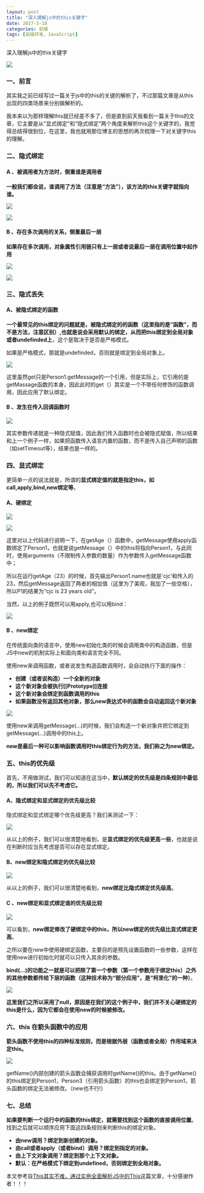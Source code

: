 ```yaml
---
layout: post
title: "深入理解js中的this关键字"
date: 2017-5-18
categories: 前端
tags: [前端开发，JavaScript]
---
```


深入理解js中的this关键字

![](http://oq2sjn05e.bkt.clouddn.com/2017-5-18-FEW-deeper-understanding-of-this.jpeg)

<!-- more -->

### 一、前言

其实我之前已经写过一篇关于js中的this的关键的解析了，不过那篇文章是从this 出现的四类场景来分别做解析的。

我本来以为那样理解this就已经差不多了，但是直到前天我看到一篇关于this的文章，它主要是从"显式绑定"和“隐式绑定”两个角度来解析this这个关键字的，我觉得总结得很到位，在这里，我也就用那位博主的思想的再次梳理一下对关键字this的理解。


### 二、隐式绑定

#### A 、被调用者为方法时，侧重谁是调用者

**一般我们都会说，谁调用了方法（注意是“方法”），该方法的this关键字就指向谁。**

![](http://oq2sjn05e.bkt.clouddn.com/2017-5-18-FEW-deeper-understanding-of-this-1.png)

![](http://oq2sjn05e.bkt.clouddn.com/2017-5-18-FEW-deeper-understanding-of-this-3.png)

#### B 、存在多次调用的关系，侧重最后一层

**如果存在多次调用，对象属性引用链只有上一层或者说最后一层在调用位置中起作用**

![](http://oq2sjn05e.bkt.clouddn.com/2017-5-18-FEW-deeper-understanding-of-this-2.png)

![](http://oq2sjn05e.bkt.clouddn.com/2017-5-18-FEW-deeper-understanding-of-this-3.png)


### 三、隐式丢失

#### A、被隐式绑定的函数

**一个最常见的this绑定的问题就是，被隐式绑定的的函数（这里指的是“函数”，而不是方法，注意区别）,也就是说会采用默认的绑定，从而把this绑定到全局对象或者undefinded上**，这个是取决于是否是严格模式。

如果是严格模式，那就是undefinded，否则就是绑定到全局对象上。

![](http://oq2sjn05e.bkt.clouddn.com/2017-5-18-FEW-deeper-understanding-of-this-4.png)

这里虽然get只是Person1.getMessage的一个引用，但是实际上，它引用的是getMassage函数的本身，因此此时的get（）其实是一个不带任何修饰的函数调用，因此应用了默认绑定。

#### B 、发生在传入回调函数时

![](http://oq2sjn05e.bkt.clouddn.com/2017-5-18-FEW-deeper-understanding-of-this-5.png)

其实参数传递就是一种隐式赋值，因此我们传入函数时也会被隐式赋值，所以结果和上一个例子一样，如果把函数传入语言内置的函数，而不是传入自己声明的函数（如setTimeout等），结果也是一样的。


### 四、显式绑定

更简单一点的说法就是，所谓的**显式绑定值的就是指定this，如call,apply,bind,new绑定等**。

#### A、硬绑定

![](http://oq2sjn05e.bkt.clouddn.com/2017-5-18-FEW-deeper-understanding-of-this-6.png)

![](http://oq2sjn05e.bkt.clouddn.com/2017-5-18-FEW-deeper-understanding-of-this-7.png)

这里对以上代码进行说明一下，在getAge（）函数中，getMessage使用apply函数绑定了Person1，也就是说getMessage（）中的this将指向Person1，与此同时，使用arguments（不限制传入参数的数量）作为参数传入getMessage函数中；

所以在运行getAge（23）的时候，首先输出Person1.name也就是'cjc'和传入的23，然后getMessage返回了两者的相加值（这里为了美观，我加了一些空格），所以P1的结果为“cjc is 23 years old"。


当然，以上的例子既然可以用apply,也可以用bind：

![](http://oq2sjn05e.bkt.clouddn.com/2017-5-18-FEW-deeper-understanding-of-this-8.png)


#### B 、new绑定

在传统面向类的语言中，使用new初始化类的时候会调用类中的构造函数，但是JS中new的机制实际上和面向类和语言完全不同。

使用new来调用函数，或者说发生构造函数调用时，会自动执行下面的操作：

- **创建（或者说构造）一个全新的对象**
- **这个新对象会被执行[[Prototype]]连接**
- **这个新对象会绑定到函数调用的this**
- **如果函数没有返回其他对象，那么new表达式中的函数会自动返回这个新对象**

![](http://oq2sjn05e.bkt.clouddn.com/2017-5-18-FEW-deeper-understanding-of-this-9.png)

使用new来调用getMessage(...)的时候，我们会构造一个新对象并把它绑定到getMessage(...)调用中的this上。

**new是最后一种可以影响函数调用时this绑定行为的方法，我们称之为new绑定。**

### 五、this的优先级

首先，不用做测试，我们可以知道在这当中，**默认绑定的优先级是四条规则中最低的，所以我们可以先不考虑它。**

#### A、隐式绑定和显式绑定的优先级比较

隐式绑定和显式绑定哪个优先级更高？我们来测试一下：

![](http://oq2sjn05e.bkt.clouddn.com/2017-5-18-FEW-deeper-understanding-of-this-10.png)

从以上的例子，我们可以很清楚地看到，是**显式绑定的优先级更高一些**，也就是说在判断时应当先考虑是否可以存在显式绑定。

#### B、new绑定和隐式绑定的优先级比较

![](http://oq2sjn05e.bkt.clouddn.com/2017-5-18-FEW-deeper-understanding-of-this-11.png)

从以上的例子，我们可以很清楚地看到，**new绑定比隐式绑定优先级高**。

#### C 、new绑定和显式绑定谁的优先级比较

![](http://oq2sjn05e.bkt.clouddn.com/2017-5-18-FEW-deeper-understanding-of-this-12.png)

可以看到，**new绑定修改了硬绑定中的this，所以new绑定的优先级比显式绑定更高**。

之所以要在new中使用硬绑定函数，主要目的是预先设置函数的一些参数，这样在使用new进行初始化时就可以只传入其余的参数。

**bind(...)的功能之一就是可以把除了第一个参数（第一个参数用于绑定this）之外的其他参数都传给下层的函数（这种技术称为“部分应用”，是“柯里化”的一种）**。

![](http://oq2sjn05e.bkt.clouddn.com/2017-5-18-FEW-deeper-understanding-of-this-13.png)

**这里我们之所以采用了null，原因是在我们的这个例子中，我们并不关心硬绑定的this是什么，因为它都会在使用new的时候被修改。**

### 六、this 在箭头函数中的应用

**箭头函数不使用this的四种标准规则，而是根据外层（函数或者全局）作用域来决定this。**

![](http://oq2sjn05e.bkt.clouddn.com/2017-5-18-FEW-deeper-understanding-of-this-14.png)

getName()内部创建的箭头函数会捕获调用时getName()的this。由于getName()的this绑定到Person1，Person3（引用箭头函数）的this也会绑定到Person1，箭头函数的绑定无法被修改。（new也不行!）

### 七、总结

**如果要判断一个运行中的函数的this绑定，就需要找到这个函数的直接调用位置**。找到之后就可以顺序应用下面这四条规则来判断this的绑定对象。

+ **由new调用？绑定到新创建的对象。**
+ **由call或者apply（或者bind）调用？绑定到指定的对象。**
+ **由上下文对象调用？绑定到那个上下文对象。**
+ **默认：在严格模式下绑定到undefined，否则绑定到全局对象。**

本文参考自<a href="https://my.oschina.net/keysITer/blog/901601">This其实不难，通过实例全面解析JS中的This</a>这篇文章，十分感谢作者！！！